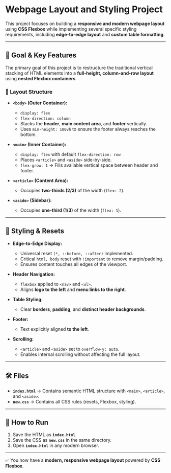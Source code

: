 # Webpage Layout and Styling Project

This project focuses on building a **responsive and modern webpage layout** using **CSS Flexbox** while implementing several specific styling requirements, including **edge-to-edge layout** and **custom table formatting**.

---

## 🎯 Goal & Key Features

The primary goal of this project is to restructure the traditional vertical stacking of HTML elements into a **full-height, column-and-row layout** using **nested Flexbox containers**.

### 📐 Layout Structure
- **`<body>` (Outer Container):**
  - `display: flex`
  - `flex-direction: column`
  - Stacks the **header**, **main content area**, and **footer** vertically.
  - Uses `min-height: 100vh` to ensure the footer always reaches the bottom.

- **`<main>` (Inner Container):**
  - `display: flex` with default `flex-direction: row`
  - Places `<article>` and `<aside>` side-by-side.
  - `flex-grow: 1` → Fills available vertical space between header and footer.

- **`<article>` (Content Area):**
  - Occupies **two-thirds (2/3)** of the width (`flex: 2`).

- **`<aside>` (Sidebar):**
  - Occupies **one-third (1/3)** of the width (`flex: 1`).

---

## 🎨 Styling & Resets

- **Edge-to-Edge Display:**
  - Universal reset `(*, ::before, ::after)` implemented.
  - Critical `html, body` reset with `!important` to remove margin/padding.
  - Ensures content touches all edges of the viewport.

- **Header Navigation:**
  - `flexbox` applied to `<nav>` and `<ul>`.
  - Aligns **logo to the left** and **menu links to the right**.

- **Table Styling:**
  - Clear **borders**, **padding**, and **distinct header backgrounds**.

- **Footer:**
  - Text explicitly aligned **to the left**.

- **Scrolling:**
  - `<article>` and `<aside>` set to `overflow-y: auto`.
  - Enables internal scrolling without affecting the full layout.

---

## 🛠️ Files

- **`index.html`** → Contains semantic HTML structure with `<main>`, `<article>`, and `<aside>`.
- **`new.css`** → Contains all CSS rules (resets, Flexbox, styling).

---

## 🚀 How to Run

1. Save the HTML as **`index.html`**.  
2. Save the CSS as **`new.css`** in the same directory.  
3. Open **`index.html`** in any modern browser.  

---

✅ You now have a **modern, responsive webpage layout** powered by **CSS Flexbox**.
